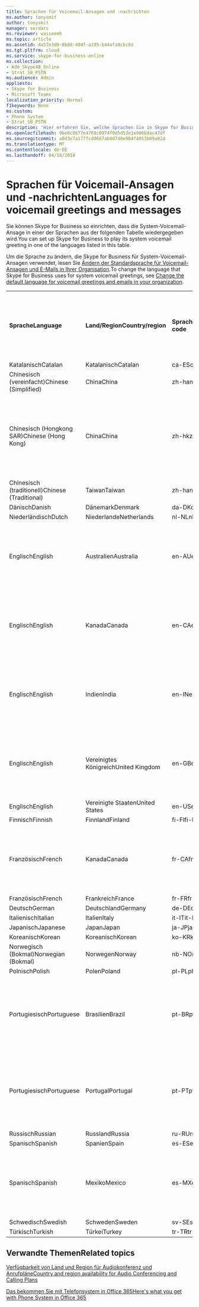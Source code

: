 ```yaml
---
title: Sprachen für Voicemail-Ansagen und -nachrichten
ms.author: tonysmit
author: tonysmit
manager: serdars
ms.reviewer: wasseemh
ms.topic: article
ms.assetid: 4a57e3d0-8b08-494f-a195-b44afa9cbc0d
ms.tgt.pltfrm: cloud
ms.service: skype-for-business-online
ms.collection:
- Adm_Skype4B_Online
- Strat_SB_PSTN
ms.audience: Admin
appliesto:
- Skype for Business
- Microsoft Teams
localization_priority: Normal
f1keywords: None
ms.custom:
- Phone System
- Strat_SB_PSTN
description: 'Hier erfahren Sie, welche Sprachen Sie in Skype for Business für die Standardnachrichten des Systems festlegen können. '
ms.openlocfilehash: 9be0c0677e4769c0974f0d5d53e1e906b4ac47df
ms.sourcegitcommit: a0d3e7a177fcd0667ab0d7d0e904f4053b09a92d
ms.translationtype: MT
ms.contentlocale: de-DE
ms.lasthandoff: 04/18/2018
---
```

# <a name="languages-for-voicemail-greetings-and-messages"></a><span data-ttu-id="f40f0-103">Sprachen für Voicemail-Ansagen und -nachrichten</span><span class="sxs-lookup"><span data-stu-id="f40f0-103">Languages for voicemail greetings and messages</span></span>

<span data-ttu-id="f40f0-104">Sie können Skype for Business so einrichten, dass die System-Voicemail-Ansage in einer der Sprachen aus der folgenden Tabelle wiedergegeben wird.</span><span class="sxs-lookup"><span data-stu-id="f40f0-104">You can set up Skype for Business to play its system voicemail greeting in one of the languages listed in this table.</span></span>
  
<span data-ttu-id="f40f0-105">Um die Sprache zu ändern, die Skype for Business für System-Voicemail-Ansagen verwendet, lesen Sie [Ändern der Standardsprache für Voicemail-Ansagen und E-Mails in Ihrer Organisation](change-the-default-language-for-greetings-and-emails.md).</span><span class="sxs-lookup"><span data-stu-id="f40f0-105">To change the language that Skype for Business uses for system voicemail greetings, see [Change the default language for voicemail greetings and emails in your organization](change-the-default-language-for-greetings-and-emails.md).</span></span>
  
|||||||
|:-----|:-----|:-----|:-----|:-----|:-----|
|<span data-ttu-id="f40f0-106">**Sprache**</span><span class="sxs-lookup"><span data-stu-id="f40f0-106">**Language**</span></span> <br/> |<span data-ttu-id="f40f0-107">**Land/Region**</span><span class="sxs-lookup"><span data-stu-id="f40f0-107">**Country/region**</span></span> <br/> |<span data-ttu-id="f40f0-108">**Sprachcode**</span><span class="sxs-lookup"><span data-stu-id="f40f0-108">**Language code**</span></span> <br/> |<span data-ttu-id="f40f0-109">**Für Benutzer in E-Mails sichtbar?**</span><span class="sxs-lookup"><span data-stu-id="f40f0-109">**Available for a user to see it in email?**</span></span> <br/> |<span data-ttu-id="f40f0-110">**Verfügbar bei Anrufen des Benutzers?**</span><span class="sxs-lookup"><span data-stu-id="f40f0-110">**Available when the user calls in?**</span></span> <br/> |<span data-ttu-id="f40f0-111">**Transkription verfügbar?**</span><span class="sxs-lookup"><span data-stu-id="f40f0-111">**Transcription available?**</span></span> <br/> |
|<span data-ttu-id="f40f0-112">Katalanisch</span><span class="sxs-lookup"><span data-stu-id="f40f0-112">Catalan</span></span>  <br/> |<span data-ttu-id="f40f0-113">Katalanisch</span><span class="sxs-lookup"><span data-stu-id="f40f0-113">Catalan</span></span>  <br/> |<span data-ttu-id="f40f0-114">ca-ES</span><span class="sxs-lookup"><span data-stu-id="f40f0-114">ca-ES</span></span>  <br/> |<span data-ttu-id="f40f0-115">Ja</span><span class="sxs-lookup"><span data-stu-id="f40f0-115">Yes</span></span>  <br/> |<span data-ttu-id="f40f0-116">Ja</span><span class="sxs-lookup"><span data-stu-id="f40f0-116">Yes</span></span>  <br/> |<span data-ttu-id="f40f0-117">Nein</span><span class="sxs-lookup"><span data-stu-id="f40f0-117">No</span></span>  <br/> |
|<span data-ttu-id="f40f0-118">Chinesisch (vereinfacht)</span><span class="sxs-lookup"><span data-stu-id="f40f0-118">Chinese (Simplified)</span></span>  <br/> |<span data-ttu-id="f40f0-119">China</span><span class="sxs-lookup"><span data-stu-id="f40f0-119">China</span></span>  <br/> |<span data-ttu-id="f40f0-120">zh-hans</span><span class="sxs-lookup"><span data-stu-id="f40f0-120">zh-hans</span></span>  <br/> |<span data-ttu-id="f40f0-121">Ja</span><span class="sxs-lookup"><span data-stu-id="f40f0-121">Yes</span></span>  <br/> |<span data-ttu-id="f40f0-122">Ja</span><span class="sxs-lookup"><span data-stu-id="f40f0-122">Yes</span></span>  <br/> |<span data-ttu-id="f40f0-123">Ja</span><span class="sxs-lookup"><span data-stu-id="f40f0-123">Yes</span></span>  <br/> |
|<span data-ttu-id="f40f0-124">Chinesisch (Hongkong SAR)</span><span class="sxs-lookup"><span data-stu-id="f40f0-124">Chinese (Hong Kong)</span></span>  <br/> |<span data-ttu-id="f40f0-125">China</span><span class="sxs-lookup"><span data-stu-id="f40f0-125">China</span></span>  <br/> |<span data-ttu-id="f40f0-126">zh-hk</span><span class="sxs-lookup"><span data-stu-id="f40f0-126">zh-hk</span></span>  <br/> |<span data-ttu-id="f40f0-127">Ja, verwendet wird aber Chinesisch (traditionell) (zh-hant).</span><span class="sxs-lookup"><span data-stu-id="f40f0-127">Yes, but Chinese (Traditional) (zh-hant) is used.</span></span>  <br/> | <span data-ttu-id="f40f0-128">Ja</span><span class="sxs-lookup"><span data-stu-id="f40f0-128">Yes</span></span> <br/> |<span data-ttu-id="f40f0-129">Ja, verwendet wird aber Chinesisch (traditionell) (zh-hant).</span><span class="sxs-lookup"><span data-stu-id="f40f0-129">Yes, but Chinese (Traditional) (zh-hant) is used.</span></span>  <br/> |
|<span data-ttu-id="f40f0-130">Chinesisch (traditionell)</span><span class="sxs-lookup"><span data-stu-id="f40f0-130">Chinese (Traditional)</span></span>  <br/> |<span data-ttu-id="f40f0-131">Taiwan</span><span class="sxs-lookup"><span data-stu-id="f40f0-131">Taiwan</span></span>  <br/> |<span data-ttu-id="f40f0-132">zh-hant</span><span class="sxs-lookup"><span data-stu-id="f40f0-132">zh-hant</span></span>  <br/> |<span data-ttu-id="f40f0-133">Ja</span><span class="sxs-lookup"><span data-stu-id="f40f0-133">Yes</span></span>  <br/> |<span data-ttu-id="f40f0-134">Ja</span><span class="sxs-lookup"><span data-stu-id="f40f0-134">Yes</span></span>  <br/> |<span data-ttu-id="f40f0-135">Nein</span><span class="sxs-lookup"><span data-stu-id="f40f0-135">No</span></span>  <br/> |
|<span data-ttu-id="f40f0-136">Dänisch</span><span class="sxs-lookup"><span data-stu-id="f40f0-136">Danish</span></span>  <br/> |<span data-ttu-id="f40f0-137">Dänemark</span><span class="sxs-lookup"><span data-stu-id="f40f0-137">Denmark</span></span>  <br/> |<span data-ttu-id="f40f0-138">da-DK</span><span class="sxs-lookup"><span data-stu-id="f40f0-138">da-DK</span></span>  <br/> |<span data-ttu-id="f40f0-139">Ja</span><span class="sxs-lookup"><span data-stu-id="f40f0-139">Yes</span></span>  <br/> |<span data-ttu-id="f40f0-140">Ja</span><span class="sxs-lookup"><span data-stu-id="f40f0-140">Yes</span></span>  <br/> |<span data-ttu-id="f40f0-141">Nein</span><span class="sxs-lookup"><span data-stu-id="f40f0-141">No</span></span>  <br/> |
|<span data-ttu-id="f40f0-142">Niederländisch</span><span class="sxs-lookup"><span data-stu-id="f40f0-142">Dutch</span></span>  <br/> |<span data-ttu-id="f40f0-143">Niederlande</span><span class="sxs-lookup"><span data-stu-id="f40f0-143">Netherlands</span></span>  <br/> |<span data-ttu-id="f40f0-144">nl-NL</span><span class="sxs-lookup"><span data-stu-id="f40f0-144">nl-NL</span></span>  <br/> |<span data-ttu-id="f40f0-145">Ja</span><span class="sxs-lookup"><span data-stu-id="f40f0-145">Yes</span></span>  <br/> |<span data-ttu-id="f40f0-146">Ja</span><span class="sxs-lookup"><span data-stu-id="f40f0-146">Yes</span></span>  <br/> |<span data-ttu-id="f40f0-147">Nein</span><span class="sxs-lookup"><span data-stu-id="f40f0-147">No</span></span>  <br/> |
|<span data-ttu-id="f40f0-148">Englisch</span><span class="sxs-lookup"><span data-stu-id="f40f0-148">English</span></span>  <br/> |<span data-ttu-id="f40f0-149">Australien</span><span class="sxs-lookup"><span data-stu-id="f40f0-149">Australia</span></span>  <br/> |<span data-ttu-id="f40f0-150">en-AU</span><span class="sxs-lookup"><span data-stu-id="f40f0-150">en-AU</span></span>  <br/> |<span data-ttu-id="f40f0-151">Ja, verwendet wird aber Englisch (USA) (en-US).</span><span class="sxs-lookup"><span data-stu-id="f40f0-151">Yes, but US English (en-US) is used.</span></span>  <br/> |<span data-ttu-id="f40f0-152">Ja</span><span class="sxs-lookup"><span data-stu-id="f40f0-152">Yes</span></span>  <br/> |<span data-ttu-id="f40f0-153">Ja, verwendet wird aber Englisch (USA) (en-US).</span><span class="sxs-lookup"><span data-stu-id="f40f0-153">Yes, but US English (en-US) is used.</span></span>  <br/> |
|<span data-ttu-id="f40f0-154">Englisch</span><span class="sxs-lookup"><span data-stu-id="f40f0-154">English</span></span>  <br/> |<span data-ttu-id="f40f0-155">Kanada</span><span class="sxs-lookup"><span data-stu-id="f40f0-155">Canada</span></span>  <br/> |<span data-ttu-id="f40f0-156">en-CA</span><span class="sxs-lookup"><span data-stu-id="f40f0-156">en-CA</span></span>  <br/> |<span data-ttu-id="f40f0-157">Ja, verwendet wird aber Englisch (USA) (en-US).</span><span class="sxs-lookup"><span data-stu-id="f40f0-157">Yes, but US English (en-US) is used.</span></span>  <br/> |<span data-ttu-id="f40f0-158">Ja</span><span class="sxs-lookup"><span data-stu-id="f40f0-158">Yes</span></span>  <br/> |<span data-ttu-id="f40f0-159">Ja, verwendet wird aber Englisch (USA) (en-US).</span><span class="sxs-lookup"><span data-stu-id="f40f0-159">Yes, but US English (en-US) is used.</span></span>  <br/> |
|<span data-ttu-id="f40f0-160">Englisch</span><span class="sxs-lookup"><span data-stu-id="f40f0-160">English</span></span>  <br/> |<span data-ttu-id="f40f0-161">Indien</span><span class="sxs-lookup"><span data-stu-id="f40f0-161">India</span></span>  <br/> |<span data-ttu-id="f40f0-162">en-IN</span><span class="sxs-lookup"><span data-stu-id="f40f0-162">en-IN</span></span>  <br/> |<span data-ttu-id="f40f0-163">Ja, verwendet wird aber Englisch (USA) (en-US).</span><span class="sxs-lookup"><span data-stu-id="f40f0-163">Yes, but US English (en-US) is used.</span></span>  <br/> |<span data-ttu-id="f40f0-164">Ja</span><span class="sxs-lookup"><span data-stu-id="f40f0-164">Yes</span></span>  <br/> |<span data-ttu-id="f40f0-165">Ja, verwendet wird aber Englisch (USA) (en-US).</span><span class="sxs-lookup"><span data-stu-id="f40f0-165">Yes, but US English (en-US) is used.</span></span>  <br/> |
|<span data-ttu-id="f40f0-166">Englisch</span><span class="sxs-lookup"><span data-stu-id="f40f0-166">English</span></span>  <br/> |<span data-ttu-id="f40f0-167">Vereinigtes Königreich</span><span class="sxs-lookup"><span data-stu-id="f40f0-167">United Kingdom</span></span>  <br/> |<span data-ttu-id="f40f0-168">en-GB</span><span class="sxs-lookup"><span data-stu-id="f40f0-168">en-GB</span></span>  <br/> |<span data-ttu-id="f40f0-169">Ja, verwendet wird aber Englisch (USA) (en-US).</span><span class="sxs-lookup"><span data-stu-id="f40f0-169">Yes, but US English (en-US) is used.</span></span>  <br/> |<span data-ttu-id="f40f0-170">Ja</span><span class="sxs-lookup"><span data-stu-id="f40f0-170">Yes</span></span>  <br/> |<span data-ttu-id="f40f0-171">Ja, verwendet wird aber Englisch (USA) (en-US).</span><span class="sxs-lookup"><span data-stu-id="f40f0-171">Yes, but US English (en-US) is used.</span></span>  <br/> |
|<span data-ttu-id="f40f0-172">Englisch</span><span class="sxs-lookup"><span data-stu-id="f40f0-172">English</span></span>  <br/> |<span data-ttu-id="f40f0-173">Vereinigte Staaten</span><span class="sxs-lookup"><span data-stu-id="f40f0-173">United States</span></span>  <br/> |<span data-ttu-id="f40f0-174">en-US</span><span class="sxs-lookup"><span data-stu-id="f40f0-174">en-US</span></span>  <br/> |<span data-ttu-id="f40f0-175">Ja</span><span class="sxs-lookup"><span data-stu-id="f40f0-175">Yes</span></span>  <br/> |<span data-ttu-id="f40f0-176">Ja</span><span class="sxs-lookup"><span data-stu-id="f40f0-176">Yes</span></span>  <br/> |<span data-ttu-id="f40f0-177">Ja</span><span class="sxs-lookup"><span data-stu-id="f40f0-177">Yes</span></span>  <br/> |
|<span data-ttu-id="f40f0-178">Finnisch</span><span class="sxs-lookup"><span data-stu-id="f40f0-178">Finnish</span></span>  <br/> |<span data-ttu-id="f40f0-179">Finnland</span><span class="sxs-lookup"><span data-stu-id="f40f0-179">Finland</span></span>  <br/> |<span data-ttu-id="f40f0-180">fi-Fl</span><span class="sxs-lookup"><span data-stu-id="f40f0-180">fi-Fl</span></span>  <br/> |<span data-ttu-id="f40f0-181">Ja</span><span class="sxs-lookup"><span data-stu-id="f40f0-181">Yes</span></span>  <br/> |<span data-ttu-id="f40f0-182">Ja</span><span class="sxs-lookup"><span data-stu-id="f40f0-182">Yes</span></span>  <br/> |<span data-ttu-id="f40f0-183">Nein</span><span class="sxs-lookup"><span data-stu-id="f40f0-183">No</span></span>  <br/> |
|<span data-ttu-id="f40f0-184">Französisch</span><span class="sxs-lookup"><span data-stu-id="f40f0-184">French</span></span>  <br/> |<span data-ttu-id="f40f0-185">Kanada</span><span class="sxs-lookup"><span data-stu-id="f40f0-185">Canada</span></span>  <br/> |<span data-ttu-id="f40f0-186">fr-CA</span><span class="sxs-lookup"><span data-stu-id="f40f0-186">fr-CA</span></span>  <br/> |<span data-ttu-id="f40f0-187">Ja, verwendet wird aber Französisch (Frankreich) (fr-FR).</span><span class="sxs-lookup"><span data-stu-id="f40f0-187">Yes, but France French (fr-FR) is used.</span></span>  <br/> |<span data-ttu-id="f40f0-188">Ja</span><span class="sxs-lookup"><span data-stu-id="f40f0-188">Yes</span></span>  <br/> |<span data-ttu-id="f40f0-189">Ja, verwendet wird aber Französisch (Frankreich) (fr-FR).</span><span class="sxs-lookup"><span data-stu-id="f40f0-189">Yes, but France French (fr-FR) is used.</span></span>  <br/> |
|<span data-ttu-id="f40f0-190">Französisch</span><span class="sxs-lookup"><span data-stu-id="f40f0-190">French</span></span>  <br/> |<span data-ttu-id="f40f0-191">Frankreich</span><span class="sxs-lookup"><span data-stu-id="f40f0-191">France</span></span>  <br/> |<span data-ttu-id="f40f0-192">fr-FR</span><span class="sxs-lookup"><span data-stu-id="f40f0-192">fr-FR</span></span>  <br/> |<span data-ttu-id="f40f0-193">Ja</span><span class="sxs-lookup"><span data-stu-id="f40f0-193">Yes</span></span>  <br/> |<span data-ttu-id="f40f0-194">Ja</span><span class="sxs-lookup"><span data-stu-id="f40f0-194">Yes</span></span>  <br/> |<span data-ttu-id="f40f0-195">Ja</span><span class="sxs-lookup"><span data-stu-id="f40f0-195">Yes</span></span>  <br/> |
|<span data-ttu-id="f40f0-196">Deutsch</span><span class="sxs-lookup"><span data-stu-id="f40f0-196">German</span></span>  <br/> |<span data-ttu-id="f40f0-197">Deutschland</span><span class="sxs-lookup"><span data-stu-id="f40f0-197">Germany</span></span>  <br/> |<span data-ttu-id="f40f0-198">de-DE</span><span class="sxs-lookup"><span data-stu-id="f40f0-198">de-DE</span></span>  <br/> |<span data-ttu-id="f40f0-199">Ja</span><span class="sxs-lookup"><span data-stu-id="f40f0-199">Yes</span></span>  <br/> |<span data-ttu-id="f40f0-200">Ja</span><span class="sxs-lookup"><span data-stu-id="f40f0-200">Yes</span></span>  <br/> |<span data-ttu-id="f40f0-201">Ja</span><span class="sxs-lookup"><span data-stu-id="f40f0-201">Yes</span></span>  <br/> |
|<span data-ttu-id="f40f0-202">Italienisch</span><span class="sxs-lookup"><span data-stu-id="f40f0-202">Italian</span></span>  <br/> |<span data-ttu-id="f40f0-203">Italien</span><span class="sxs-lookup"><span data-stu-id="f40f0-203">Italy</span></span>  <br/> |<span data-ttu-id="f40f0-204">it-IT</span><span class="sxs-lookup"><span data-stu-id="f40f0-204">it-IT</span></span>  <br/> |<span data-ttu-id="f40f0-205">Ja</span><span class="sxs-lookup"><span data-stu-id="f40f0-205">Yes</span></span>  <br/> |<span data-ttu-id="f40f0-206">Ja</span><span class="sxs-lookup"><span data-stu-id="f40f0-206">Yes</span></span>  <br/> |<span data-ttu-id="f40f0-207">Ja</span><span class="sxs-lookup"><span data-stu-id="f40f0-207">Yes</span></span>  <br/> |
|<span data-ttu-id="f40f0-208">Japanisch</span><span class="sxs-lookup"><span data-stu-id="f40f0-208">Japanese</span></span>  <br/> |<span data-ttu-id="f40f0-209">Japan</span><span class="sxs-lookup"><span data-stu-id="f40f0-209">Japan</span></span>  <br/> |<span data-ttu-id="f40f0-210">ja-JP</span><span class="sxs-lookup"><span data-stu-id="f40f0-210">ja-JP</span></span>  <br/> |<span data-ttu-id="f40f0-211">Ja</span><span class="sxs-lookup"><span data-stu-id="f40f0-211">Yes</span></span>  <br/> |<span data-ttu-id="f40f0-212">Ja</span><span class="sxs-lookup"><span data-stu-id="f40f0-212">Yes</span></span>  <br/> |<span data-ttu-id="f40f0-213">Nein</span><span class="sxs-lookup"><span data-stu-id="f40f0-213">No</span></span>  <br/> |
|<span data-ttu-id="f40f0-214">Koreanisch</span><span class="sxs-lookup"><span data-stu-id="f40f0-214">Korean</span></span>  <br/> |<span data-ttu-id="f40f0-215">Koreanisch</span><span class="sxs-lookup"><span data-stu-id="f40f0-215">Korean</span></span>  <br/> |<span data-ttu-id="f40f0-216">ko-KR</span><span class="sxs-lookup"><span data-stu-id="f40f0-216">ko-KR</span></span>  <br/> |<span data-ttu-id="f40f0-217">Ja</span><span class="sxs-lookup"><span data-stu-id="f40f0-217">Yes</span></span>  <br/> |<span data-ttu-id="f40f0-218">Ja</span><span class="sxs-lookup"><span data-stu-id="f40f0-218">Yes</span></span>  <br/> |<span data-ttu-id="f40f0-219">Nein</span><span class="sxs-lookup"><span data-stu-id="f40f0-219">No</span></span>  <br/> |
|<span data-ttu-id="f40f0-220">Norwegisch (Bokmal)</span><span class="sxs-lookup"><span data-stu-id="f40f0-220">Norwegian (Bokmal)</span></span>  <br/> |<span data-ttu-id="f40f0-221">Norwegen</span><span class="sxs-lookup"><span data-stu-id="f40f0-221">Norway</span></span>  <br/> |<span data-ttu-id="f40f0-222">nb-NO</span><span class="sxs-lookup"><span data-stu-id="f40f0-222">nb-NO</span></span>  <br/> |<span data-ttu-id="f40f0-223">Ja</span><span class="sxs-lookup"><span data-stu-id="f40f0-223">Yes</span></span>  <br/> |<span data-ttu-id="f40f0-224">Ja</span><span class="sxs-lookup"><span data-stu-id="f40f0-224">Yes</span></span>  <br/> |<span data-ttu-id="f40f0-225">Nein</span><span class="sxs-lookup"><span data-stu-id="f40f0-225">No</span></span>  <br/> |
|<span data-ttu-id="f40f0-226">Polnisch</span><span class="sxs-lookup"><span data-stu-id="f40f0-226">Polish</span></span>  <br/> |<span data-ttu-id="f40f0-227">Polen</span><span class="sxs-lookup"><span data-stu-id="f40f0-227">Poland</span></span>  <br/> |<span data-ttu-id="f40f0-228">pl-PL</span><span class="sxs-lookup"><span data-stu-id="f40f0-228">pl-PL</span></span>  <br/> |<span data-ttu-id="f40f0-229">Ja</span><span class="sxs-lookup"><span data-stu-id="f40f0-229">Yes</span></span>  <br/> | <span data-ttu-id="f40f0-230">Ja</span><span class="sxs-lookup"><span data-stu-id="f40f0-230">Yes</span></span> <br/> |<span data-ttu-id="f40f0-231">Nein</span><span class="sxs-lookup"><span data-stu-id="f40f0-231">No</span></span>  <br/> |
|<span data-ttu-id="f40f0-232">Portugiesisch</span><span class="sxs-lookup"><span data-stu-id="f40f0-232">Portuguese</span></span>  <br/> |<span data-ttu-id="f40f0-233">Brasilien</span><span class="sxs-lookup"><span data-stu-id="f40f0-233">Brazil</span></span>  <br/> |<span data-ttu-id="f40f0-234">pt-BR</span><span class="sxs-lookup"><span data-stu-id="f40f0-234">pt-BR</span></span>  <br/> |<span data-ttu-id="f40f0-235">Ja, verwendet wird aber Portugiesisch (Portugal) (pt-PT).</span><span class="sxs-lookup"><span data-stu-id="f40f0-235">Yes, but Portugal Portuguese (pt-PT) is used.</span></span>  <br/> |<span data-ttu-id="f40f0-236">Ja</span><span class="sxs-lookup"><span data-stu-id="f40f0-236">Yes</span></span>  <br/> |<span data-ttu-id="f40f0-237">Ja</span><span class="sxs-lookup"><span data-stu-id="f40f0-237">Yes</span></span>  <br/> |
|<span data-ttu-id="f40f0-238">Portugiesisch</span><span class="sxs-lookup"><span data-stu-id="f40f0-238">Portuguese</span></span>  <br/> |<span data-ttu-id="f40f0-239">Portugal</span><span class="sxs-lookup"><span data-stu-id="f40f0-239">Portugal</span></span>  <br/> |<span data-ttu-id="f40f0-240">pt-PT</span><span class="sxs-lookup"><span data-stu-id="f40f0-240">pt-PT</span></span>  <br/> |<span data-ttu-id="f40f0-241">Ja</span><span class="sxs-lookup"><span data-stu-id="f40f0-241">Yes</span></span>  <br/> |<span data-ttu-id="f40f0-242">Ja</span><span class="sxs-lookup"><span data-stu-id="f40f0-242">Yes</span></span>  <br/> |<span data-ttu-id="f40f0-243">Ja, verwendet wird aber Portugiesisch (Brasilien) (pt-BR).</span><span class="sxs-lookup"><span data-stu-id="f40f0-243">Yes, but Brazil Portuguese (pt-BR) is used.</span></span>  <br/> |
|<span data-ttu-id="f40f0-244">Russisch</span><span class="sxs-lookup"><span data-stu-id="f40f0-244">Russian</span></span>  <br/> |<span data-ttu-id="f40f0-245">Russland</span><span class="sxs-lookup"><span data-stu-id="f40f0-245">Russia</span></span>  <br/> |<span data-ttu-id="f40f0-246">ru-RU</span><span class="sxs-lookup"><span data-stu-id="f40f0-246">ru-RU</span></span>  <br/> |<span data-ttu-id="f40f0-247">Ja</span><span class="sxs-lookup"><span data-stu-id="f40f0-247">Yes</span></span>  <br/> |<span data-ttu-id="f40f0-248">Ja</span><span class="sxs-lookup"><span data-stu-id="f40f0-248">Yes</span></span>  <br/> |<span data-ttu-id="f40f0-249">Nein</span><span class="sxs-lookup"><span data-stu-id="f40f0-249">No</span></span>  <br/> |
|<span data-ttu-id="f40f0-250">Spanisch</span><span class="sxs-lookup"><span data-stu-id="f40f0-250">Spanish</span></span>  <br/> |<span data-ttu-id="f40f0-251">Spanien</span><span class="sxs-lookup"><span data-stu-id="f40f0-251">Spain</span></span>  <br/> |<span data-ttu-id="f40f0-252">es-ES</span><span class="sxs-lookup"><span data-stu-id="f40f0-252">es-ES</span></span>  <br/> |<span data-ttu-id="f40f0-253">Ja</span><span class="sxs-lookup"><span data-stu-id="f40f0-253">Yes</span></span>  <br/> |<span data-ttu-id="f40f0-254">Ja</span><span class="sxs-lookup"><span data-stu-id="f40f0-254">Yes</span></span>  <br/> |<span data-ttu-id="f40f0-255">Ja</span><span class="sxs-lookup"><span data-stu-id="f40f0-255">Yes</span></span>  <br/> |
|<span data-ttu-id="f40f0-256">Spanisch</span><span class="sxs-lookup"><span data-stu-id="f40f0-256">Spanish</span></span>  <br/> |<span data-ttu-id="f40f0-257">Mexiko</span><span class="sxs-lookup"><span data-stu-id="f40f0-257">Mexico</span></span>  <br/> |<span data-ttu-id="f40f0-258">es-MX</span><span class="sxs-lookup"><span data-stu-id="f40f0-258">es-MX</span></span>  <br/> |<span data-ttu-id="f40f0-259">Ja, verwendet wird aber Spanisch (Spanien) (es-ES).</span><span class="sxs-lookup"><span data-stu-id="f40f0-259">Yes, but Spain Spanish (es-ES) is used.</span></span>  <br/> |<span data-ttu-id="f40f0-260">Ja</span><span class="sxs-lookup"><span data-stu-id="f40f0-260">Yes</span></span>  <br/> |<span data-ttu-id="f40f0-261">Ja, verwendet wird aber Spanisch (Spanien) (es-ES).</span><span class="sxs-lookup"><span data-stu-id="f40f0-261">Yes, but Spain Spanish (es-ES) is used.</span></span>  <br/> |
|<span data-ttu-id="f40f0-262">Schwedisch</span><span class="sxs-lookup"><span data-stu-id="f40f0-262">Swedish</span></span>  <br/> |<span data-ttu-id="f40f0-263">Schweden</span><span class="sxs-lookup"><span data-stu-id="f40f0-263">Sweden</span></span>  <br/> |<span data-ttu-id="f40f0-264">sv-SE</span><span class="sxs-lookup"><span data-stu-id="f40f0-264">sv-SE</span></span>  <br/> |<span data-ttu-id="f40f0-265">Ja</span><span class="sxs-lookup"><span data-stu-id="f40f0-265">Yes</span></span>  <br/> |<span data-ttu-id="f40f0-266">Ja</span><span class="sxs-lookup"><span data-stu-id="f40f0-266">Yes</span></span>  <br/> |<span data-ttu-id="f40f0-267">Nein</span><span class="sxs-lookup"><span data-stu-id="f40f0-267">No</span></span>  <br/> |
|<span data-ttu-id="f40f0-268">Türkisch</span><span class="sxs-lookup"><span data-stu-id="f40f0-268">Turkish</span></span>  <br/> |<span data-ttu-id="f40f0-269">Türkei</span><span class="sxs-lookup"><span data-stu-id="f40f0-269">Turkey</span></span>  <br/> |<span data-ttu-id="f40f0-270">tr-TR</span><span class="sxs-lookup"><span data-stu-id="f40f0-270">tr-TR</span></span>  <br/> |<span data-ttu-id="f40f0-271">Ja</span><span class="sxs-lookup"><span data-stu-id="f40f0-271">Yes</span></span>  <br/> |<span data-ttu-id="f40f0-272">Ja</span><span class="sxs-lookup"><span data-stu-id="f40f0-272">Yes</span></span>  <br/> |<span data-ttu-id="f40f0-273">Nein</span><span class="sxs-lookup"><span data-stu-id="f40f0-273">No</span></span>  <br/> |
   
## <a name="related-topics"></a><span data-ttu-id="f40f0-274">Verwandte Themen</span><span class="sxs-lookup"><span data-stu-id="f40f0-274">Related topics</span></span>
[<span data-ttu-id="f40f0-275">Verfügbarkeit von Land und Region für Audiokonferenz und Anrufpläne</span><span class="sxs-lookup"><span data-stu-id="f40f0-275">Country and region availability for Audio Conferencing and Calling Plans</span></span>](../../country-and-region-availability-for-audio-conferencing-and-calling-plans/country-and-region-availability-for-audio-conferencing-and-calling-plans.md)

[<span data-ttu-id="f40f0-276">Das bekommen Sie mit Telefonsystem in Office 365</span><span class="sxs-lookup"><span data-stu-id="f40f0-276">Here's what you get with Phone System in Office 365</span></span>](../../what-is-phone-system-in-office-365/here-s-what-you-get-with-phone-system.md)
  
  
 